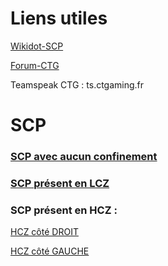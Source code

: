 # Liens utiles
[Wikidot-SCP](http://fondationscp.wikidot.com/)

[Forum-CTG](https://ctgaming.forumactif.com/c2-scp-role-play)

Teamspeak CTG : ts.ctgaming.fr

# SCP

### [SCP avec aucun confinement](https://github.com/Elixir-Nathan/SCP-RP/blob/main/PCS.md#aucun-confinement)

### [SCP présent en LCZ](https://github.com/Elixir-Nathan/SCP-RP/blob/main/PCS.md#lcz)

### SCP présent en HCZ :

[HCZ côté DROIT](https://github.com/Elixir-Nathan/SCP-RP/blob/main/PCS.md#hcz-droite)

[HCZ côté GAUCHE](https://github.com/Elixir-Nathan/SCP-RP/blob/main/PCS.md#hcz-gauche)
